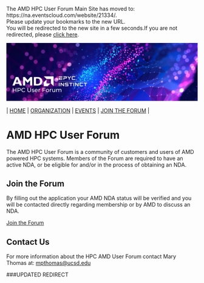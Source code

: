 <head>
  <meta http-equiv="refresh" content="5; URL=https://na.eventscloud.com/website/21334/" />
</head>
<body>
  <p>The AMD HPC User Forum Main Site has moved to:  https://na.eventscloud.com/website/21334/. <br>
    Please update your bookmarks to the new URL.  <br>
    You will be redirected to the new site in a few seconds.If you are not redirected, please <a href="https://na.eventscloud.com/website/21334/">click here</a>. <br>
  </p>
 
 <img src="images/Smaller-AMDHPCUserTraining_header.png" alt="Comet Rack View" width="700px" />


| [HOME](https://amdhpcuserforum.github.io) | [ORGANIZATION](https://amdhpcuserforum.github.io/organization) | [EVENTS](https://amdhpcuserforum.github.io/events) | [JOIN THE FORUM](https://amdhpcuserforum.github.io/contact) |


# AMD HPC User Forum 

The AMD HPC User Forum is a community of customers and users of AMD powered HPC systems.  Members of the Forum are required to have an active NDA, or be eligible for and/or in the process of obtaining an NDA.   

## Join the Forum
By filling out the application your AMD NDA status will be verified and you will be contacted directly regarding membership or by AMD to discuss an NDA.

[Join the Forum](https://na.eventscloud.com/ereg/newreg.php?eventid=585462&language=eng)

## Contact Us

For more information about the HPC AMD User Forum contact Mary Thomas at: mpthomas@ucsd.edu

###UPDATED REDIRECT

</body>
